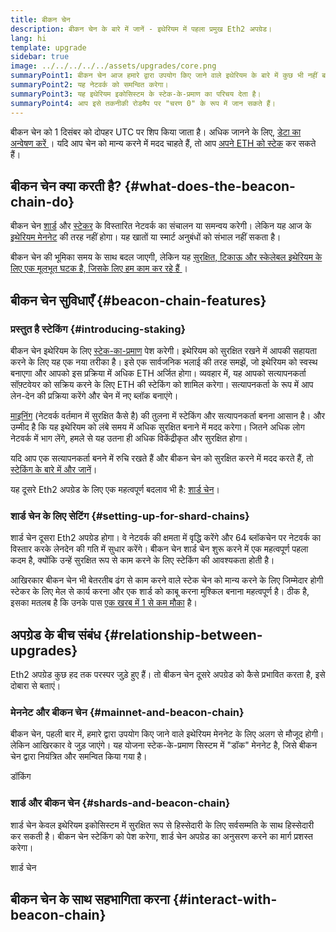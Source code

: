 ```yaml
---
title: बीकन चेन
description: बीकन चेन के बारे में जानें - इथेरियम में पहला प्रमुख Eth2 अपग्रेड।
lang: hi
template: upgrade
sidebar: true
image: ../../../../../assets/upgrades/core.png
summaryPoint1: बीकन चेन आज हमारे द्वारा उपयोग किए जाने वाले इथेरियम के बारे में कुछ भी नहीं बदलता है।
summaryPoint2: यह नेटवर्क को समन्वित करेगा।
summaryPoint3: यह इथेरियम इकोसिस्टम के स्टेक-के-प्रमाण का परिचय देता है।
summaryPoint4: आप इसे तकनीकी रोडमैप पर "चरण 0" के रूप में जान सकते हैं।
---
```


<UpgradeStatus isShipped dateKey="page-upgrades-beacon-date">
    बीकन चेन को 1 दिसंबर को दोपहर UTC पर शिप किया जाता है। अधिक जानने के लिए, <a href="https://beaconscan.com/"> डेटा का अन्वेषण करें </a>। यदि आप चेन को मान्य करने में मदद चाहते हैं, तो आप <a href="/staking/"> अपने ETH को स्टेक</a> कर सकते हैं।
</UpgradeStatus>

## बीकन चेन क्या करती है? {#what-does-the-beacon-chain-do}

बीकन चेन [शार्ड](/upgrades/shard-chains/) और [स्टेकर](/staking/) के विस्तारित नेटवर्क का संचालन या समन्वय करेगी। लेकिन यह आज के [इथेरियम मेननेट](/glossary/#mainnet) की तरह नहीं होगा। यह खातों या स्मार्ट अनुबंधों को संभाल नहीं सकता है।

बीकन चेन की भूमिका समय के साथ बदल जाएगी, लेकिन यह [ सुरक्षित, टिकाऊ और स्केलेबल इथेरियम के लिए एक मूलभूत घटक है, जिसके लिए हम काम कर रहे हैं ](/upgrades/vision/)।

## बीकन चेन सुविधाएँ {#beacon-chain-features}

### प्रस्तुत है स्टेकिंग {#introducing-staking}

बीकन चेन इथेरियम के लिए [स्टेक-का-प्रमाण](/developers/docs/consensus-mechanisms/pos/) पेश करेगी। इथेरियम को सुरक्षित रखने में आपकी सहायता करने के लिए यह एक नया तरीका है। इसे एक सार्वजनिक भलाई की तरह समझें, जो इथेरियम को स्वस्थ बनाएगा और आपको इस प्रक्रिया में अधिक ETH अर्जित होगा। व्यवहार में, यह आपको सत्यापनकर्ता सॉफ़्टवेयर को सक्रिय करने के लिए ETH की स्टेकिंग को शामिल करेगा। सत्यापनकर्ता के रूप में आप लेन-देन की प्रक्रिया करेंगे और चेन में नए ब्लॉक बनाएंगे।

[माइनिंग](/developers/docs/mining/) (नेटवर्क वर्तमान में सुरक्षित कैसे है) की तुलना में स्टेकिंग और सत्यापनकर्ता बनना आसान है। और उम्मीद है कि यह इथेरियम को लंबे समय में अधिक सुरक्षित बनाने में मदद करेगा। जितने अधिक लोग नेटवर्क में भाग लेंगे, हमले से यह उतना ही अधिक विकेंद्रीकृत और सुरक्षित होगा।

<InfoBanner emoji=":money_bag:">
यदि आप एक सत्यापनकर्ता बनने में रुचि रखते हैं और बीकन चेन को सुरक्षित करने में मदद करते हैं, तो <a href="/staking/">स्टेकिंग के बारे में और जानें</a>।
</InfoBanner>

यह दूसरे Eth2 अपग्रेड के लिए एक महत्वपूर्ण बदलाव भी है: [शार्ड चेन](/upgrades/shard-chains/)।

### शार्ड चेन के लिए सेटिंग {#setting-up-for-shard-chains}

शार्ड चेन दूसरा Eth2 अपग्रेड होगा। वे नेटवर्क की क्षमता में वृद्धि करेंगे और 64 ब्लॉकचेन पर नेटवर्क का विस्तार करके लेनदेन की गति में सुधार करेंगे। बीकन चेन शार्ड चेन शुरू करने में एक महत्वपूर्ण पहला कदम है, क्योंकि उन्हें सुरक्षित रूप से काम करने के लिए स्टेकिंग की आवश्यकता होती है।

आखिरकार बीकन चेन भी बेतरतीब ढंग से काम करने वाले स्टेक चेन को मान्य करने के लिए जिम्मेदार होगी स्टेकर के लिए मेल से कार्य करना और एक शार्ड को काबू करना मुश्किल बनाना महत्वपूर्ण है। ठीक है, इसका मतलब है कि उनके पास [एक खरब में 1 से कम मौका](https://medium.com/@chihchengliang/minimum-committee-size-explained-67047111fa20) है।

## अपग्रेड के बीच संबंध {#relationship-between-upgrades}

Eth2 अपग्रेड कुछ हद तक परस्पर जुड़े हुए हैं। तो बीकन चेन दूसरे अपग्रेड को कैसे प्रभावित करता है, इसे दोबारा से बताएं।

### मेननेट और बीकन चेन {#mainnet-and-beacon-chain}

बीकन चेन, पहली बार में, हमारे द्वारा उपयोग किए जाने वाले इथेरियम मेननेट के लिए अलग से मौजूद होगी। लेकिन आखिरकार वे जुड़ जाएंगे। यह योजना स्टेक-के-प्रमाण सिस्टम में "डॉक" मेननेट है, जिसे बीकन चेन द्वारा नियंत्रित और समन्वित किया गया है।

<ButtonLink to="/upgrades/merge/">डॉकिंग</ButtonLink>

### शार्ड और बीकन चेन {#shards-and-beacon-chain}

शार्ड चेन केवल इथेरियम इकोसिस्टम में सुरक्षित रूप से हिस्सेदारी के लिए सर्वसम्मति के साथ हिस्सेदारी कर सकती है। बीकन चेन स्टेकिंग को पेश करेगा, शार्ड चेन अपग्रेड का अनुसरण करने का मार्ग प्रशस्त करेगा।

<ButtonLink to="/upgrades/shard-chains/">शार्ड चेन</ButtonLink>

<Divider />

## बीकन चेन के साथ सहभागिता करना {#interact-with-beacon-chain}

<BeaconChainActions />
